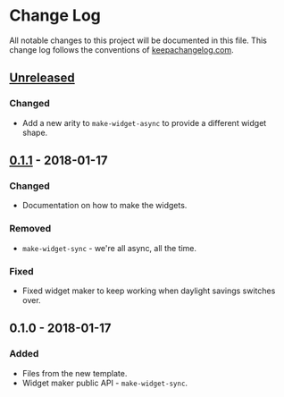 # Change Log
All notable changes to this project will be documented in this file. This change log follows the conventions of [keepachangelog.com](http://keepachangelog.com/).

## [Unreleased]
### Changed
- Add a new arity to `make-widget-async` to provide a different widget shape.

## [0.1.1] - 2018-01-17
### Changed
- Documentation on how to make the widgets.

### Removed
- `make-widget-sync` - we're all async, all the time.

### Fixed
- Fixed widget maker to keep working when daylight savings switches over.

## 0.1.0 - 2018-01-17
### Added
- Files from the new template.
- Widget maker public API - `make-widget-sync`.

[Unreleased]: https://github.com/your-name/last-fm-picker/compare/0.1.1...HEAD
[0.1.1]: https://github.com/your-name/last-fm-picker/compare/0.1.0...0.1.1
